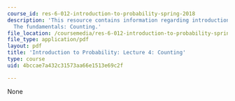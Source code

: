 ```yaml
---
course_id: res-6-012-introduction-to-probability-spring-2018
description: 'This resource contains information regarding introduction to probability:
  The fundamentals: Counting.'
file_location: /coursemedia/res-6-012-introduction-to-probability-spring-2018/4bccae7a432c31573aa66e1513e69c2f_MITRES_6_012S18_L04AS.pdf
file_type: application/pdf
layout: pdf
title: 'Introduction to Probability: Lecture 4: Counting'
type: course
uid: 4bccae7a432c31573aa66e1513e69c2f

---
```

None